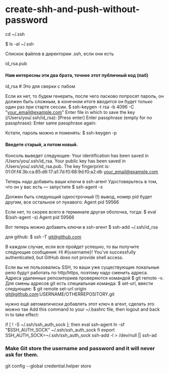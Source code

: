 # create-shh-and-push-without-password

cd ~/.ssh

$ ls -al ~/.ssh

Спискок файлов в директории .ssh, если они есть

id_rsa.pub

#### Нам интересны эти два брата, точнее этот публичный код (паб)
id_rsa # Это для сверки с пабом


Если их нет, то будем генерить, после чего ласково попросят пароль, он должен быть сложным, в конечном итоге вводится он будет только один раз при старте сессии.
$ ssh-keygen -t rsa -b 4096 -C "your_email@example.com"
Enter file in which to save the key (/Users/you/.ssh/id_rsa): [Press enter]
Enter passphrase (empty for no passphrase):
Enter same passphrase again:


Кстати, пароль можно и поменять:
$ ssh-keygen -p
#### Введете старый, а потом новый.

Консоль выведет следующее:
Your identification has been saved in /Users/you/.ssh/id_rsa.
Your public key has been saved in /Users/you/.ssh/id_rsa.pub.
The key fingerprint is:
01:0f:f4:3b:ca:85:d6:17:a1:7d:f0:68:9d:f0:a2:db your_email@example.com


Теперь надо добавить ваши ключи в ssh-агент
Удостоверьтесь в том, что он у вас есть — запустите
$ ssh-agent -s

Должен быть следующий однострочный (!) вывод, номер pid будет другим, все остальное от лукавого:
Agent pid 59566

Если нет, то скорее всего в терминале другая оболочка, тогда:
$ eval $(ssh-agent -s)
Agent pid 59566


Вот теперь можно добавить ключи в ssh-агент
$ ssh-add ~/.ssh/id_rsa

для github:
$ ssh -T git@github.com

В каждом случае, если все пройдет успешно, то вы получите следующие сообщения:
Hi #{username}! You've successfully authenticated, but GitHub does not provide shell access.


Если вы не пользовались SSH, то ваши уже существующие локальные репо будут работать по http/https, поэтому надо сменить адреса. Адреса удаленных репозиториев проверяются командой
$ git remote -v. Для смены адресов git есть специальная команда: $ set-url, ввести следующее:
$ git remote set-url origin git@github.com:USERNAME/OTHERREPOSITORY.git


нужно ещё автоматически добавлять этот ключ в агент, сделать это можно так
Add this command to your ~/.bashrc file, then logout and back in to take effect:

if [ ! -S ~/.ssh/ssh_auth_sock ]; then
eval ssh-agent
ln -sf "$SSH_AUTH_SOCK" ~/.ssh/ssh_auth_sock
fi
export SSH_AUTH_SOCK=~/.ssh/ssh_auth_sock
ssh-add -l > /dev/null || ssh-ad

### Make Git store the username and password and it will never ask for them.
git config --global credential.helper store
